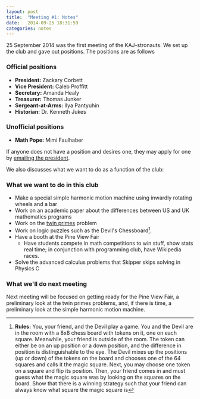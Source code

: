 ```yaml
---
layout: post
title:  "Meeting #1: Notes"
date:   2014-09-25 18:31:59
categories: notes
---
```

25 September 2014 was the first meeting of the KAJ-stronauts. We set up the club and gave out positions. The positions are as follows

### Official positions

* **President:** Zackary Corbett
* **Vice President:** Caleb Proffitt
* **Secretary:** Amanda Healy
* **Treasurer:** Thomas Junker
* **Sergeant-at-Arms:** Ilya Pantyuhin
* **Historian:** Dr. Kenneth Jukes

### Unofficial positions

* **Math Pope:** Mimi Faulhaber

If anyone does not have a position and desires one, they may apply for one by [emailing the president](mailto:zackary@corbett.im).


We also discusses what we want to do as a function of the club:

### What we want to do in this club

* Make a special simple harmonic motion machine using inwardly rotating wheels and a bar
* Work on an academic paper about the differences between US and UK mathematics programs
* Work on the [twin primes](https://en.wikipedia.org/wiki/Twin_prime) problem
* Work on logic puzzles such as the Devil's Chessboard[^1].
* Have a booth at the Pine View Fair
    * Have students compete in math competitions to win stuff, show stats real time; in conjunction with programming club, have Wikipedia races.
* Solve the advanced calculus problems that Skipper skips solving in Physics C


### What we'll do next meeting

Next meeting will be focused on getting ready for the Pine View Fair, a preliminary look at the twin primes problems, and, if there is time, a preliminary look at the simple harmonic motion machine.




[^1]: **Rules:** You, your friend, and the Devil play a game. You and the Devil are in the room with a 8x8 chess board with  tokens on it, one on each square. Meanwhile, your friend is outside of the room. The token can either be on an up position or a down position, and the difference in position is distinguishable to the eye. The Devil mixes up the positions (up or down) of the tokens on the board and chooses one of the 64 squares and calls it the magic square. Next, you may choose one token on a square and flip its position. Then, your friend comes in and must guess what the magic square was by looking on the squares on the board. Show that there is a winning strategy such that your friend can always know what square the magic square is
